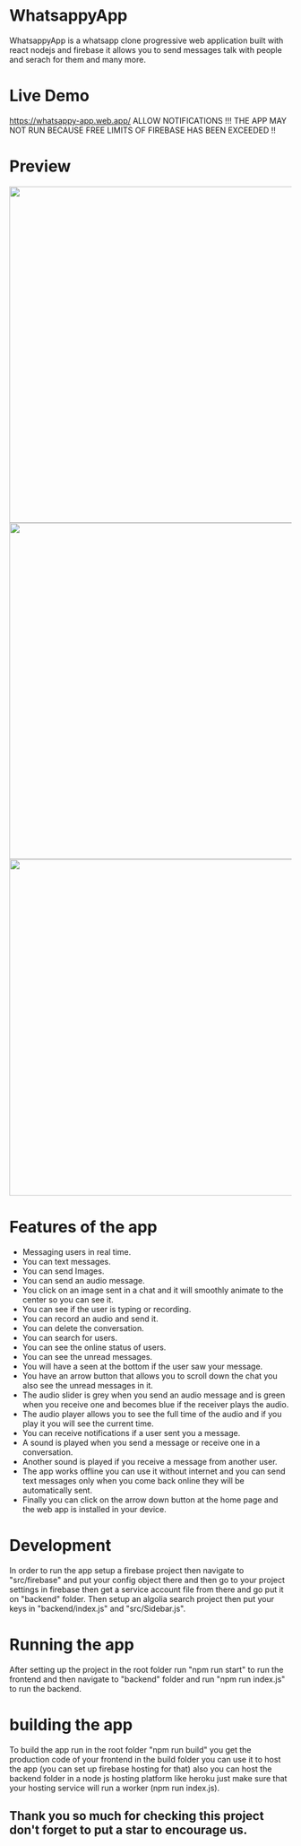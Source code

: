 # WhatsappyApp
WhatsappyApp is a whatsapp clone progressive web application built with react nodejs and firebase
it allows you to send messages talk with people and serach for them and many more.

# Live Demo
https://whatsappy-app.web.app/  ALLOW NOTIFICATIONS !!!
THE APP MAY NOT RUN BECAUSE FREE LIMITS OF FIREBASE HAS BEEN EXCEEDED !!

# Preview
  <img src="https://github.com/aladinyo/WhatsappyApp/blob/main/preview1.png" width="600">
  <img src="https://github.com/aladinyo/WhatsappyApp/blob/main/preview2.png" width="600">
  <img src="https://github.com/aladinyo/WhatsappyApp/blob/main/preview3.png" width="600">

# Features of the app
* Messaging users in real time.
* You can text messages.
* You can send Images.
* You can send an audio message.
* You click on an image sent in a chat and it will smoothly animate to the center so you can see it.
* You can see if the user is typing or recording.
* You can record an audio and send it.
* You can delete the conversation.
* You can search for users.
* You can see the online status of users.
* You can see the unread messages.
* You will have a seen at the bottom if the user saw your message.
* You have an arrow button that allows you to scroll down the chat you also see the unread messages in it.
* The audio slider is grey when you send an audio message and is green when you receive one and becomes blue if the receiver plays the audio.
* The audio player allows you to see the full time of the audio and if you play it you will see the current time.
* You can receive notifications if a user sent you a message.
* A sound is played when you send a message or receive one in a conversation.
* Another sound is played if you receive a message from another user.
* The app works offline you can use it without internet and you can send text messages only when you come back online they will be automatically sent.
* Finally you can click on the arrow down button at the home page and the web app is installed in your device.

# Development
In order to run the app setup a firebase project then navigate to "src/firebase" and put your config object there and then go to your project settings in firebase then get a service account file from there and go put it on "backend" folder.
Then setup an algolia search project then put your keys in "backend/index.js" and "src/Sidebar.js".
# Running the app
After setting up the project in the root folder run "npm run start" to run the frontend and then navigate to "backend" folder and run "npm run index.js" to run the backend.
# building the app
To build the app run in the root folder "npm run build" you get the production code of your frontend in the build folder you can use it to host the app (you can set up firebase hosting for that) also you can host the backend folder in a node js hosting platform like heroku just make sure that your hosting service will run a worker (npm run index.js).

## Thank you so much for checking this project don't forget to put a star to encourage us.
